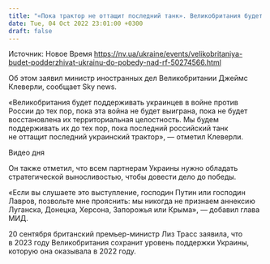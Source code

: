 ```yaml
---
title: "«Пока трактор не оттащит последний танк». Великобритания будет поддерживать Украину до победы над РФ"
date: Tue, 04 Oct 2022 23:01:00 +0300
draft: false
---
```

Источник: Новое Время https://nv.ua/ukraine/events/velikobritaniya-budet-podderzhivat-ukrainu-do-pobedy-nad-rf-50274566.html


 Об этом заявил министр иностранных дел Великобритании Джеймс Клеверли, сообщает Sky news.

«Великобритания будет поддерживать украинцев в войне против России до тех пор, пока эта война не будет выиграна, пока не будет восстановлена их территориальная целостность. Мы будем поддерживать их до тех пор, пока последний российский танк не оттащит последний украинский трактор», — отметил Клеверли.

 Видео дня   

Он также отметил, что всем партнерам Украины нужно обладать стратегической выносливостью, чтобы довести дело до победы.

«Если вы слушаете это выступление, господин Путин или господин Лавров, позвольте мне прояснить: мы никогда не признаем аннексию Луганска, Донецка, Херсона, Запорожья или Крыма», — добавил глава МИД.

20 сентября британский премьер-министр Лиз Трасс заявила, что в 2023 году Великобритания сохранит уровень поддержки Украины, которую она оказывала в 2022 году.
